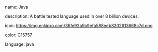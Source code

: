 name: Java

description: A battle tested language used in over 8 billion devices.

icon: https://img.enkipro.com/36fe92a5b9efa588eeb8202613668c7d.png

color: C15757

language: java
